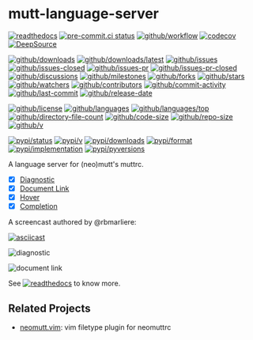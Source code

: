 # mutt-language-server

[![readthedocs](https://shields.io/readthedocs/mutt-language-server)](https://mutt-language-server.readthedocs.io)
[![pre-commit.ci status](https://results.pre-commit.ci/badge/github/neomutt/mutt-language-server/main.svg)](https://results.pre-commit.ci/latest/github/neomutt/mutt-language-server/main)
[![github/workflow](https://github.com/neomutt/mutt-language-server/actions/workflows/main.yml/badge.svg)](https://github.com/neomutt/mutt-language-server/actions)
[![codecov](https://codecov.io/gh/neomutt/mutt-language-server/branch/main/graph/badge.svg)](https://codecov.io/gh/neomutt/mutt-language-server)
[![DeepSource](https://deepsource.io/gh/neomutt/mutt-language-server.svg/?show_trend=true)](https://deepsource.io/gh/neomutt/mutt-language-server)

[![github/downloads](https://shields.io/github/downloads/neomutt/mutt-language-server/total)](https://github.com/neomutt/mutt-language-server/releases)
[![github/downloads/latest](https://shields.io/github/downloads/neomutt/mutt-language-server/latest/total)](https://github.com/neomutt/mutt-language-server/releases/latest)
[![github/issues](https://shields.io/github/issues/neomutt/mutt-language-server)](https://github.com/neomutt/mutt-language-server/issues)
[![github/issues-closed](https://shields.io/github/issues-closed/neomutt/mutt-language-server)](https://github.com/neomutt/mutt-language-server/issues?q=is%3Aissue+is%3Aclosed)
[![github/issues-pr](https://shields.io/github/issues-pr/neomutt/mutt-language-server)](https://github.com/neomutt/mutt-language-server/pulls)
[![github/issues-pr-closed](https://shields.io/github/issues-pr-closed/neomutt/mutt-language-server)](https://github.com/neomutt/mutt-language-server/pulls?q=is%3Apr+is%3Aclosed)
[![github/discussions](https://shields.io/github/discussions/neomutt/mutt-language-server)](https://github.com/neomutt/mutt-language-server/discussions)
[![github/milestones](https://shields.io/github/milestones/all/neomutt/mutt-language-server)](https://github.com/neomutt/mutt-language-server/milestones)
[![github/forks](https://shields.io/github/forks/neomutt/mutt-language-server)](https://github.com/neomutt/mutt-language-server/network/members)
[![github/stars](https://shields.io/github/stars/neomutt/mutt-language-server)](https://github.com/neomutt/mutt-language-server/stargazers)
[![github/watchers](https://shields.io/github/watchers/neomutt/mutt-language-server)](https://github.com/neomutt/mutt-language-server/watchers)
[![github/contributors](https://shields.io/github/contributors/neomutt/mutt-language-server)](https://github.com/neomutt/mutt-language-server/graphs/contributors)
[![github/commit-activity](https://shields.io/github/commit-activity/w/neomutt/mutt-language-server)](https://github.com/neomutt/mutt-language-server/graphs/commit-activity)
[![github/last-commit](https://shields.io/github/last-commit/neomutt/mutt-language-server)](https://github.com/neomutt/mutt-language-server/commits)
[![github/release-date](https://shields.io/github/release-date/neomutt/mutt-language-server)](https://github.com/neomutt/mutt-language-server/releases/latest)

[![github/license](https://shields.io/github/license/neomutt/mutt-language-server)](https://github.com/neomutt/mutt-language-server/blob/main/LICENSE)
[![github/languages](https://shields.io/github/languages/count/neomutt/mutt-language-server)](https://github.com/neomutt/mutt-language-server)
[![github/languages/top](https://shields.io/github/languages/top/neomutt/mutt-language-server)](https://github.com/neomutt/mutt-language-server)
[![github/directory-file-count](https://shields.io/github/directory-file-count/neomutt/mutt-language-server)](https://github.com/neomutt/mutt-language-server)
[![github/code-size](https://shields.io/github/languages/code-size/neomutt/mutt-language-server)](https://github.com/neomutt/mutt-language-server)
[![github/repo-size](https://shields.io/github/repo-size/neomutt/mutt-language-server)](https://github.com/neomutt/mutt-language-server)
[![github/v](https://shields.io/github/v/release/neomutt/mutt-language-server)](https://github.com/neomutt/mutt-language-server)

[![pypi/status](https://shields.io/pypi/status/mutt-language-server)](https://pypi.org/project/mutt-language-server/#description)
[![pypi/v](https://shields.io/pypi/v/mutt-language-server)](https://pypi.org/project/mutt-language-server/#history)
[![pypi/downloads](https://shields.io/pypi/dd/mutt-language-server)](https://pypi.org/project/mutt-language-server/#files)
[![pypi/format](https://shields.io/pypi/format/mutt-language-server)](https://pypi.org/project/mutt-language-server/#files)
[![pypi/implementation](https://shields.io/pypi/implementation/mutt-language-server)](https://pypi.org/project/mutt-language-server/#files)
[![pypi/pyversions](https://shields.io/pypi/pyversions/mutt-language-server)](https://pypi.org/project/mutt-language-server/#files)

A language server for (neo)mutt's muttrc.

- [x] [Diagnostic](https://microsoft.github.io/language-server-protocol/specifications/specification-current#diagnostic)
- [x] [Document Link](https://microsoft.github.io/language-server-protocol/specifications/specification-current#textDocument_documentLink)
- [x] [Hover](https://microsoft.github.io/language-server-protocol/specifications/specification-current#textDocument_hover)
- [x] [Completion](https://microsoft.github.io/language-server-protocol/specifications/specification-current#textDocument_completion)

A screencast authored by @rbmarliere:

[![asciicast](https://camo.githubusercontent.com/aa2be3ad710e855b3e6b7cd55f5261ac7582f1e69c8947f4619ba4c96f8cc506/68747470733a2f2f61736369696e656d612e6f72672f612f3631303634352e737667)](https://asciinema.org/a/610645)

![diagnostic](https://github.com/neomutt/mutt-language-server/assets/32936898/61c81c34-c5ae-4d66-82b2-2be5affb1162)

![document link](https://github.com/neomutt/mutt-language-server/assets/32936898/7db39120-401e-4be7-82c4-827609ab7f26)

See
[![readthedocs](https://shields.io/readthedocs/mutt-language-server)](https://mutt-language-server.readthedocs.io)
to know more.

## Related Projects

- [neomutt.vim](https://github.com/neomutt/neomutt.vim): vim filetype plugin
  for neomuttrc
